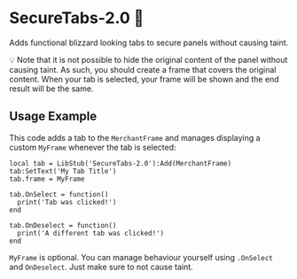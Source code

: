 # SecureTabs-2.0 :bookmark_tabs:
Adds functional blizzard looking tabs to secure panels without causing taint.

:bulb: Note that it is not possible to hide the original content of the panel without causing taint.
As such, you should create a frame that covers the original content. When your tab is selected, your frame will be shown and the end result will be the same.


## Usage Example
This code adds a tab to the `MerchantFrame` and manages displaying a custom `MyFrame` whenever the tab is selected:

```
local tab = LibStub('SecureTabs-2.0'):Add(MerchantFrame)
tab:SetText('My Tab Title')
tab.frame = MyFrame

tab.OnSelect = function()
  print('Tab was clicked!')
end

tab.OnDeselect = function()
  print('A different tab was clicked!')
end
```

`MyFrame` is optional. You can manage behaviour yourself using `.OnSelect` and `OnDeselect`. Just make sure to not cause taint.
